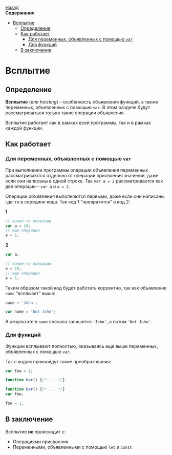 <!-- START doctoc generated TOC please keep comment here to allow auto update -->
<!-- DON'T EDIT THIS SECTION, INSTEAD RE-RUN doctoc TO UPDATE -->
[Назад](README.md)<br />**Содержание**

- [Всплытие](#%D0%B2%D1%81%D0%BF%D0%BB%D1%8B%D1%82%D0%B8%D0%B5)
  - [Определение](#%D0%BE%D0%BF%D1%80%D0%B5%D0%B4%D0%B5%D0%BB%D0%B5%D0%BD%D0%B8%D0%B5)
  - [Как работает](#%D0%BA%D0%B0%D0%BA-%D1%80%D0%B0%D0%B1%D0%BE%D1%82%D0%B0%D0%B5%D1%82)
    - [Для переменных, объявленных с помощью `var`](#%D0%B4%D0%BB%D1%8F-%D0%BF%D0%B5%D1%80%D0%B5%D0%BC%D0%B5%D0%BD%D0%BD%D1%8B%D1%85-%D0%BE%D0%B1%D1%8A%D1%8F%D0%B2%D0%BB%D0%B5%D0%BD%D0%BD%D1%8B%D1%85-%D1%81-%D0%BF%D0%BE%D0%BC%D0%BE%D1%89%D1%8C%D1%8E-var)
    - [Для функций](#%D0%B4%D0%BB%D1%8F-%D1%84%D1%83%D0%BD%D0%BA%D1%86%D0%B8%D0%B9)
  - [В заключение](#%D0%B2-%D0%B7%D0%B0%D0%BA%D0%BB%D1%8E%D1%87%D0%B5%D0%BD%D0%B8%D0%B5)

<!-- END doctoc generated TOC please keep comment here to allow auto update -->

# Всплытие

## Определение

**Всплытие** (*или hoisting*) – особенность объявления функций, а также переменных, объявленных с помощью `var`. В этом разделе будут рассматриваться только такие операции объявления. 

Всплытие работает как в рамках всей программы, так и в рамках каждой функции.

## Как работает

### Для переменных, объявленных с помощью `var`

При выполнении программы операции объявления переменных рассматриваются отдельно от операций присвоения значений, даже если они написаны в одной строке. Так `var a = 2` рассматривается как две операции – `var a` и `a = 2`. 

Операции объявления выполняются первыми, даже если они написаны где-то в середине кода. Так код 1 “превратится” в код 2:

**1**

```javascript
// какие-то операции
var a = 10;
// еще операции
a = 1;
```

**2**

```javascript
var a;

// какие-то операции
a = 10;
// еще операции
a = 1;
```

Таким образом такой код будет работать корректно, так как объявление `name` “всплывет” выше:

```javascript
name = 'John';

var name = 'Not John';
```

В результате в `name` сначала запишется `'John'`, а потом `'Not John'`.

### Для функций

Функции всплывают полностью, оказываясь еще выше переменных, объявленных с помощью `var`. 

Так с кодом произойдут такие преобразования:

```javascript
var foo = 1;

function bar() {/* ... */}
```

```javascript
function bar() {/* ... */}
var foo;

foo = 1;
```

## В заключение

Всплытие **не** происходит с:

- Операциями присвоения
- Переменными, объявленными с помощью `let` и `const`

